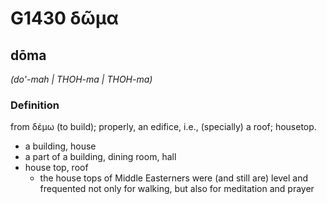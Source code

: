 # G1430 δῶμα

## dōma

_(do'-mah | THOH-ma | THOH-ma)_

### Definition

from δέμω (to build); properly, an edifice, i.e., (specially) a roof; housetop.

- a building, house
- a part of a building, dining room, hall
- house top, roof
  - the house tops of Middle Easterners were (and still are) level and frequented not only for walking, but also for meditation and prayer

